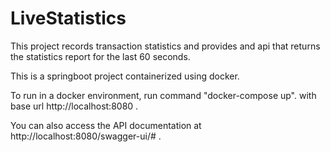 # LiveStatistics

This project records transaction statistics and provides and
api that returns the statistics report for the last 60 seconds.

This is a springboot project containerized using docker.

To run in a docker environment, run command 
"docker-compose up". with base url http://localhost:8080 .

You can also access the API documentation at http://localhost:8080/swagger-ui/# .
 
